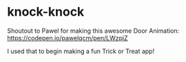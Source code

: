 # knock-knock

Shoutout to Pawel for making this awesome Door Animation:
https://codepen.io/pawelqcm/pen/LWzpjZ

I used that to begin making a fun Trick or Treat app!